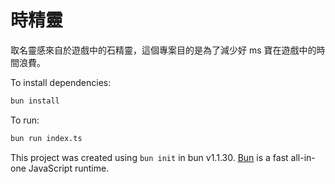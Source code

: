# 時精靈

取名靈感來自於遊戲中的石精靈，這個專案目的是為了減少好 ms 寶在遊戲中的時間浪費。

To install dependencies:

```bash
bun install
```

To run:

```bash
bun run index.ts
```

This project was created using `bun init` in bun v1.1.30. [Bun](https://bun.sh) is a fast all-in-one JavaScript runtime.
